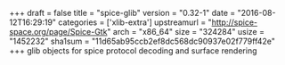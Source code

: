 +++
draft = false
title = "spice-glib"
version = "0.32-1"
date = "2016-08-12T16:29:19"
categories = ['xlib-extra']
upstreamurl = "http://spice-space.org/page/Spice-Gtk"
arch = "x86_64"
size = "324284"
usize = "1452232"
sha1sum = "11d65ab95ccb2ef8dc568dc90937e02f779ff42e"
+++
glib objects for spice protocol decoding and surface rendering